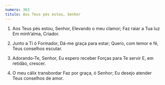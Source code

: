 ```yaml
---
numero: 363
titulo: Aos Teus pés estou, Senhor
---
```

1. Aos Teus pés estou, Senhor,
Elevando o meu clamor;
Faz raiar a Tua luz
Em minh’alma, Criador.

2. Junto a Ti ó Formador,
Dá-me graça para estar;
Quero, com temor e fé,
Teus conselhos escutar.

3. Adorando-Te, Senhor,
Eu espero receber
Forças para Te servir
E, em retidão, crescer.

4. O meu cálix transbordar
Faz por graça, ó Senhor;
Eu desejo atender
Teus conselhos de amor.
